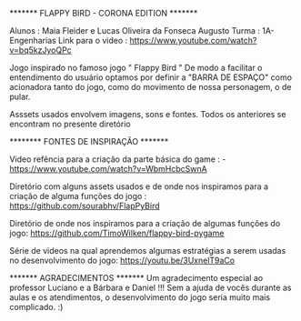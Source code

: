 ******* FLAPPY BIRD - CORONA EDITION *******
 
 
 
 Alunos : Maia Fleider e Lucas Oliveira da Fonseca Augusto 
 Turma : 1A-Engenharias
 Link para o video : https://www.youtube.com/watch?v=bq5kzJyoQPc

 Jogo inspirado no famoso jogo " Flappy Bird " 
 De modo a facilitar o entendimento do usuário optamos por definir a "BARRA DE ESPAÇO" como acionadora tanto do jogo,
 como do movimento de nossa personagem, o de pular.

 Asssets usados envolvem imagens, sons e fontes. Todos os anteriores se encontram no presente diretório

******** FONTES DE INSPIRAÇÃO *******

 Video refência para a criação da parte básica do game :
 -https://www.youtube.com/watch?v=WbmHcbcSwnA 

 Diretório com alguns assets usados e de onde nos inspiramos para a criação de alguma funções do jogo :
 https://github.com/sourabhv/FlapPyBird

 Diretório de onde nos inspiramos para a criação de algumas funções do jogo:
 https://github.com/TimoWilken/flappy-bird-pygame

 Série de videos na qual aprendemos algumas estratégias a serem usadas no desenvolvimento do jogo:
 https://youtu.be/3UxnelT9aCo

 ******* AGRADECIMENTOS *******
 Um agradecimento especial ao professor Luciano e a Bárbara e Daniel !!! Sem a ajuda de vocês durante as aulas e os atendimentos,
 o desenvolvimento do jogo seria muito mais complicado. :)
